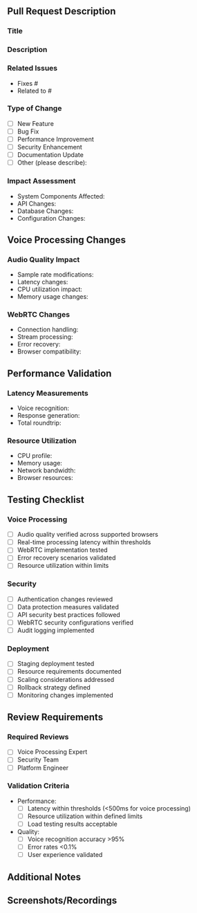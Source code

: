 ## Pull Request Description

### Title
<!-- Provide a clear, concise title describing the change -->

### Description
<!-- Detailed explanation of changes and rationale -->

### Related Issues
<!-- Link to related issues or tickets -->
- Fixes #
- Related to #

### Type of Change
<!-- Mark the appropriate type(s) of change -->
- [ ] New Feature
- [ ] Bug Fix
- [ ] Performance Improvement
- [ ] Security Enhancement
- [ ] Documentation Update
- [ ] Other (please describe):

### Impact Assessment
<!-- Analysis of change impact on system components -->
- System Components Affected:
- API Changes:
- Database Changes:
- Configuration Changes:

## Voice Processing Changes

### Audio Quality Impact
<!-- Changes affecting voice processing quality -->
- Sample rate modifications:
- Latency changes:
- CPU utilization impact:
- Memory usage changes:

### WebRTC Changes
<!-- Modifications to WebRTC implementation -->
- Connection handling:
- Stream processing:
- Error recovery:
- Browser compatibility:

## Performance Validation

### Latency Measurements
<!-- End-to-end processing time changes -->
- Voice recognition: <!-- Target: <500ms -->
- Response generation: <!-- Target: <1000ms -->
- Total roundtrip: <!-- Target: <2000ms -->

### Resource Utilization
<!-- System resource impact analysis -->
- CPU profile:
- Memory usage:
- Network bandwidth:
- Browser resources:

## Testing Checklist

### Voice Processing
- [ ] Audio quality verified across supported browsers
- [ ] Real-time processing latency within thresholds
- [ ] WebRTC implementation tested
- [ ] Error recovery scenarios validated
- [ ] Resource utilization within limits

### Security
- [ ] Authentication changes reviewed
- [ ] Data protection measures validated
- [ ] API security best practices followed
- [ ] WebRTC security configurations verified
- [ ] Audit logging implemented

### Deployment
- [ ] Staging deployment tested
- [ ] Resource requirements documented
- [ ] Scaling considerations addressed
- [ ] Rollback strategy defined
- [ ] Monitoring changes implemented

## Review Requirements

### Required Reviews
<!-- Minimum 2 reviewers required -->
- [ ] Voice Processing Expert
- [ ] Security Team
- [ ] Platform Engineer

### Validation Criteria
- Performance:
  - [ ] Latency within thresholds (<500ms for voice processing)
  - [ ] Resource utilization within defined limits
  - [ ] Load testing results acceptable
- Quality:
  - [ ] Voice recognition accuracy >95%
  - [ ] Error rates <0.1%
  - [ ] User experience validated

## Additional Notes
<!-- Any additional information, considerations, or notes for reviewers -->

## Screenshots/Recordings
<!-- If applicable, add screenshots or recordings demonstrating the changes -->
